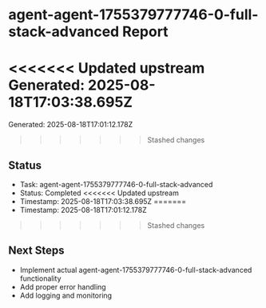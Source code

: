 # agent-agent-1755379777746-0-full-stack-advanced Report

<<<<<<< Updated upstream
Generated: 2025-08-18T17:03:38.695Z
=======
Generated: 2025-08-18T17:01:12.178Z
>>>>>>> Stashed changes

## Status
- Task: agent-agent-1755379777746-0-full-stack-advanced
- Status: Completed
<<<<<<< Updated upstream
- Timestamp: 2025-08-18T17:03:38.695Z
=======
- Timestamp: 2025-08-18T17:01:12.178Z
>>>>>>> Stashed changes

## Next Steps
- Implement actual agent-agent-1755379777746-0-full-stack-advanced functionality
- Add proper error handling
- Add logging and monitoring
